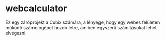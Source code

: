 # webcalculator
Ez egy záróprojekt a Cubix számára, a lényege, hogy egy webes felületen működő számológépet hozok létre, amiben egyszerű számításokat lehet elvégezni.
